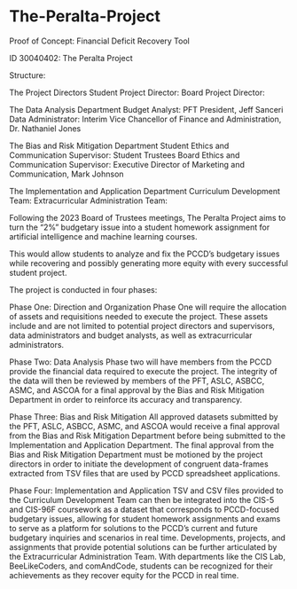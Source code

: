 # The-Peralta-Project

Proof of Concept: Financial Deficit Recovery Tool

ID 30040402:
The Peralta Project


Structure:

The Project Directors
	Student Project Director: 
	Board Project Director: 


The Data Analysis Department
	Budget Analyst: PFT President, Jeff Sanceri 
	Data Administrator: Interim Vice Chancellor of Finance and Administration, Dr. Nathaniel Jones


The Bias and Risk Mitigation Department
	Student Ethics and Communication Supervisor: Student Trustees
	Board Ethics and Communication Supervisor: Executive Director of Marketing and Communication, Mark Johnson


The Implementation and Application Department
	Curriculum Development Team: 
	Extracurricular Administration Team: 



Following the 2023 Board of Trustees meetings, The Peralta Project aims to turn the “2%” budgetary issue into a student homework assignment for artificial intelligence and machine learning courses.

This would allow students to analyze and fix the PCCD’s budgetary issues while recovering and possibly generating more equity with every successful student project.

The project is conducted in four phases:



Phase One: Direction and Organization
	  Phase One will require the allocation of assets and requisitions needed to execute the project. These assets include and are not limited to potential project directors and supervisors, data administrators and budget analysts, as well as extracurricular administrators.


Phase Two: Data Analysis
  Phase two will have members from the PCCD provide the financial data required to execute the project. The integrity of the data will then be reviewed by members of the PFT, ASLC, ASBCC, ASMC, and ASCOA for a final approval by the Bias and Risk Mitigation Department in order to reinforce its accuracy and transparency.


Phase Three: Bias and Risk Mitigation
  All approved datasets submitted by the PFT, ASLC, ASBCC, ASMC, and ASCOA would receive a final approval from the Bias and Risk Mitigation Department before being submitted to the Implementation and Application Department. The final approval from the Bias and Risk Mitigation Department must be motioned by the project directors in order to initiate the development of congruent data-frames extracted from TSV files that are used by PCCD spreadsheet applications.


Phase Four: Implementation and Application
  TSV and CSV files provided to the Curriculum Development Team can then be integrated into the CIS-5 and CIS-96F coursework as a dataset that corresponds to PCCD-focused budgetary issues, allowing for student homework assignments and exams to serve as a platform for solutions to the PCCD’s current and future budgetary inquiries and scenarios in real time. Developments, projects, and assignments that provide potential solutions can be further articulated by the Extracurricular Administration Team. With departments like the CIS Lab, BeeLikeCoders, and comAndCode, students can be recognized for their achievements as they recover equity for the PCCD in real time.

